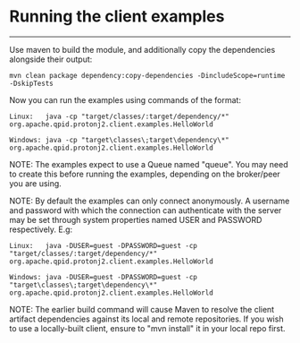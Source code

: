 # Running the client examples
----------------------------------------------

Use maven to build the module, and additionally copy the dependencies
alongside their output:

    mvn clean package dependency:copy-dependencies -DincludeScope=runtime -DskipTests

Now you can run the examples using commands of the format:

    Linux:   java -cp "target/classes/:target/dependency/*" org.apache.qpid.protonj2.client.examples.HelloWorld

    Windows: java -cp "target\classes\;target\dependency\*" org.apache.qpid.protonj2.client.examples.HelloWorld

NOTE: The examples expect to use a Queue named "queue". You may need to create
this before running the examples, depending on the broker/peer you are using.

NOTE: By default the examples can only connect anonymously. A username and
password with which the connection can authenticate with the server may be set
through system properties named USER and PASSWORD respectively. E.g:

    Linux:   java -DUSER=guest -DPASSWORD=guest -cp "target/classes/:target/dependency/*" org.apache.qpid.protonj2.client.examples.HelloWorld

    Windows: java -DUSER=guest -DPASSWORD=guest -cp "target\classes\;target\dependency\*" org.apache.qpid.protonj2.client.examples.HelloWorld

NOTE: The earlier build command will cause Maven to resolve the client artifact
dependencies against its local and remote repositories. If you wish to use a
locally-built client, ensure to "mvn install" it in your local repo first.

